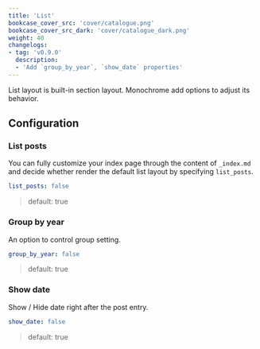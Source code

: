 ```yaml
---
title: 'List'
bookcase_cover_src: 'cover/catalogue.png'
bookcase_cover_src_dark: 'cover/catalogue_dark.png'
weight: 40
changelogs:
- tag: 'v0.9.0'
  description:
  - 'Add `group_by_year`, `show_date` properties'
---
```


List layout is built-in section layout. Monochrome add options to adjust its behavior.

## Configuration

### List posts

You can fully customize your index page through the content of `_index.md` and decide whether render the default list layout by specifying `list_posts`.

```yaml
list_posts: false
```

> default: true

### Group by year

An option to control group setting.

```yaml
group_by_year: false
```

> default: true

### Show date

Show / Hide date right after the post entry.

```yaml
show_date: false
```

> default: true
